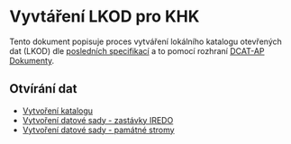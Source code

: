 # Vyvtáření LKOD pro KHK

Tento dokument popisuje proces vytváření lokálního katalogu otevřených dat (LKOD) dle [posledních specifikací](https://ofn.gov.cz/rozhran%C3%AD-katalog%C5%AF-otev%C5%99en%C3%BDch-dat/draft/#dcat-ap-dokumenty-katalog) a to pomocí rozhraní [DCAT-AP Dokumenty](https://ofn.gov.cz/rozhraní-katalogů-otevřených-dat/draft/#dcat-ap-dokumenty).

## Otvírání dat

- [Vytvoření katalogu](doc/tutorial-katalog.md)
- [Vytvoření datové sady - zastávky IREDO](doc/tutorial-zastavky.md)
- [Vytvoření datové sady - památné stromy](doc/tutorial-stromy.md)
